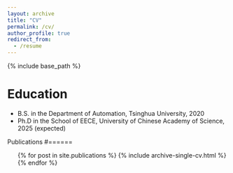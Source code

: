 ```yaml
---
layout: archive
title: "CV"
permalink: /cv/
author_profile: true
redirect_from:
  - /resume
---
```


{% include base_path %}

Education
======
* B.S. in the Department of Automation, Tsinghua University, 2020
* Ph.D in the School of EECE, University of Chinese Academy of Science, 2025 (expected)

<!--
###Work experience
======
* Summer 2015: Research Assistant
  * Github University
  * Duties included: Tagging issues
  * Supervisor: Professor Git

* Fall 2015: Research Assistant
  * Github University
  * Duties included: Merging pull requests
  * Supervisor: Professor Hub
###
###Skills
======
* Skill 1
* Skill 2
  * Sub-skill 2.1
  * Sub-skill 2.2
  * Sub-skill 2.3
* Skill 3
###
-->
Publications
#======
  <ul>{% for post in site.publications %}
    {% include archive-single-cv.html %}
  {% endfor %}</ul>
  
<!--
###Talks
======
  <ul>{% for post in site.talks %}
    {% include archive-single-talk-cv.html %}
  {% endfor %}</ul>
###
###Teaching
======
  <ul>{% for post in site.teaching %}
    {% include archive-single-cv.html %}
  {% endfor %}</ul>
###
###Service and leadership
======
* Currently signed in to 43 different slack teams

###
-->
